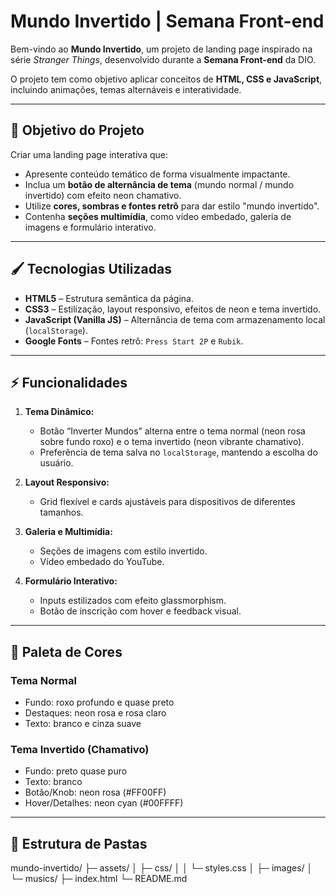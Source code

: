 # Mundo Invertido | Semana Front-end

Bem-vindo ao **Mundo Invertido**, um projeto de landing page inspirado na série *Stranger Things*, desenvolvido durante a **Semana Front-end** da DIO.  

O projeto tem como objetivo aplicar conceitos de **HTML, CSS e JavaScript**, incluindo animações, temas alternáveis e interatividade.

---

## 🎯 Objetivo do Projeto

Criar uma landing page interativa que:
- Apresente conteúdo temático de forma visualmente impactante.  
- Inclua um **botão de alternância de tema** (mundo normal / mundo invertido) com efeito neon chamativo.  
- Utilize **cores, sombras e fontes retrô** para dar estilo "mundo invertido".  
- Contenha **seções multimídia**, como vídeo embedado, galeria de imagens e formulário interativo.

---

## 🖌 Tecnologias Utilizadas

- **HTML5** – Estrutura semântica da página.  
- **CSS3** – Estilização, layout responsivo, efeitos de neon e tema invertido.  
- **JavaScript (Vanilla JS)** – Alternância de tema com armazenamento local (`localStorage`).  
- **Google Fonts** – Fontes retrô: `Press Start 2P` e `Rubik`.  

---

## ⚡ Funcionalidades

1. **Tema Dinâmico:**  
   - Botão “Inverter Mundos” alterna entre o tema normal (neon rosa sobre fundo roxo) e o tema invertido (neon vibrante chamativo).  
   - Preferência de tema salva no `localStorage`, mantendo a escolha do usuário.  

2. **Layout Responsivo:**  
   - Grid flexível e cards ajustáveis para dispositivos de diferentes tamanhos.  

3. **Galeria e Multimídia:**  
   - Seções de imagens com estilo invertido.  
   - Vídeo embedado do YouTube.  

4. **Formulário Interativo:**  
   - Inputs estilizados com efeito glassmorphism.  
   - Botão de inscrição com hover e feedback visual.  

---

## 🎨 Paleta de Cores

### Tema Normal
- Fundo: roxo profundo e quase preto  
- Destaques: neon rosa e rosa claro  
- Texto: branco e cinza suave  

### Tema Invertido (Chamativo)
- Fundo: preto quase puro  
- Texto: branco  
- Botão/Knob: neon rosa (#FF00FF)  
- Hover/Detalhes: neon cyan (#00FFFF)

---

## 📂 Estrutura de Pastas

mundo-invertido/
├─ assets/
│ ├─ css/
│ │ └─ styles.css
│ ├─ images/
│ └─ musics/
├─ index.html
└─ README.md
